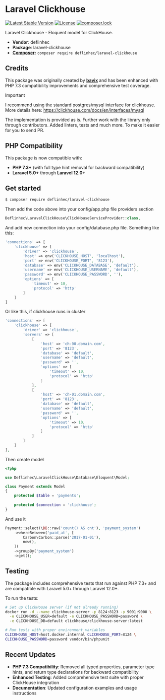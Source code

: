 # Laravel Clickhouse

[![Latest Stable Version](https://poser.pugx.org/deflinhec/laravel-clickhouse/v/stable)](https://packagist.org/packages/deflinhec/laravel-clickhouse)
[![License](https://poser.pugx.org/deflinhec/laravel-clickhouse/license)](https://packagist.org/packages/deflinhec/laravel-clickhouse)
[![composer.lock](https://poser.pugx.org/deflinhec/laravel-clickhouse/composerlock)](https://packagist.org/packages/bavix/laravel-clickhouse)

Laravel Clickhouse - Eloquent model for ClickHouse.

* **Vendor**: deflinhec
* **Package**: laravel-clickhouse
* **[Composer](https://getcomposer.org/):** `composer require deflinhec/laravel-clickhouse`

## Credits

This package was originally created by **[bavix](https://github.com/bavix)** and has been enhanced with PHP 7.3 compatibility improvements and comprehensive test coverage.

> [!IMPORTANT]
> I recommend using the standard postgres/mysql interface for clickhouse. More details here: https://clickhouse.com/docs/en/interfaces/mysql

The implementation is provided as is. Further work with the library only through contributors. Added linters, tests and much more. To make it easier for you to send PR.

## PHP Compatibility

This package is now compatible with:
- **PHP 7.3+** (with full type hint removal for backward compatibility)
- **Laravel 5.0+** through **Laravel 12.0+**

## Get started
```sh
$ composer require deflinhec/laravel-clickhouse
```

Then add the code above into your config/app.php file providers section
```php
Deflinhec\LaravelClickHouse\ClickHouseServiceProvider::class,
```

And add new connection into your config/database.php file. Something like this:
```php
'connections' => [
    'clickhouse' => [
        'driver' => 'clickhouse',
        'host' => env('CLICKHOUSE_HOST', 'localhost'),
        'port' => env('CLICKHOUSE_PORT', '8123'),
        'database' => env('CLICKHOUSE_DATABASE', 'default'),
        'username' => env('CLICKHOUSE_USERNAME', 'default'),
        'password' => env('CLICKHOUSE_PASSWORD', ''),
        'options' => [
            'timeout' => 10,
            'protocol' => 'http'
        ]
    ]
]
```

Or like this, if clickhouse runs in cluster
```php
'connections' => [
    'clickhouse' => [
        'driver' => 'clickhouse',
        'servers' => [
            [
                'host' => 'ch-00.domain.com',
                'port' => '8123',
                'database' => 'default',
                'username' => 'default',
                'password' => '',
                'options' => [
                    'timeout' => 10,
                    'protocol' => 'http'
                ]
            ],
            [
                'host' => 'ch-01.domain.com',
                'port' => '8123',
                'database' => 'default',
                'username' => 'default',
                'password' => '',
                'options' => [
                    'timeout' => 10,
                    'protocol' => 'http'
                ]
            ]
        ]
    ]
],
```

Then create model
```php
<?php

use Deflinhec\LaravelClickHouse\Database\Eloquent\Model;

class Payment extends Model
{
    protected $table = 'payments';
    
    protected $connection = 'clickhouse';
}
```

And use it
```php
Payment::select(\DB::raw('count() AS cnt'), 'payment_system')
    ->whereBetween('paid_at', [
        Carbon\Carbon::parse('2017-01-01'),
        now(),
    ])
    ->groupBy('payment_system')
    ->get();
```

## Testing

The package includes comprehensive tests that run against PHP 7.3+ and are compatible with Laravel 5.0+ through Laravel 12.0+.

To run the tests:
```bash
# Set up ClickHouse server (if not already running)
docker run -d --name clickhouse-server -p 8124:8123 -p 9001:9000 \
  -e CLICKHOUSE_USER=default -e CLICKHOUSE_PASSWORD=password \
  -e CLICKHOUSE_DB=default clickhouse/clickhouse-server:latest

# Run tests with proper environment variables
CLICKHOUSE_HOST=host.docker.internal CLICKHOUSE_PORT=8124 \
CLICKHOUSE_PASSWORD=password vendor/bin/phpunit
```

## Recent Updates

- **PHP 7.3 Compatibility**: Removed all typed properties, parameter type hints, and return type declarations for backward compatibility
- **Enhanced Testing**: Added comprehensive test suite with proper ClickHouse integration
- **Documentation**: Updated configuration examples and usage instructions
